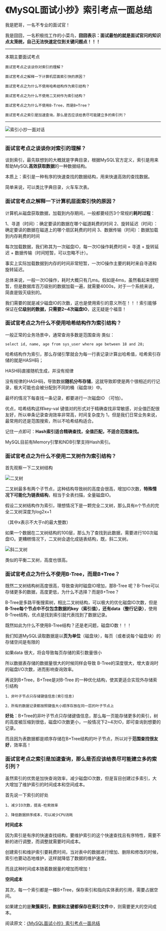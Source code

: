 # 《MySQL面试小抄》索引考点一面总结

我是肥哥，一名不专业的面试官！

我是囧囧，一名积极找工作的小菜鸟，**囧囧表示：面试最怕的就是面试官问的知识点太笼统，自己无法快速定位到关键问题点！！！**

----





本期主要面试考点

```
面试官考点之谈谈你对索引的理解？
```

```
面试官考点之解释一下计算机层面索引快的原因？
```

```
面试官考点之为什么不使用哈希结构作为索引结构？
```

```
面试官考点之为什么不使用二叉树作为索引结构？
```

```
面试官考点之为什么不使用B-Tree，而是B+Tree？
```

```
面试官考点之索引是加速查询，那么是否应该给表尽可能建立多的索引列？
```




---



![索引小抄一面对话](http://resource.zqtaotao.cn/wx/21/%E7%B4%A2%E5%BC%95%E5%B0%8F%E6%8A%84%E4%B8%80%E9%9D%A2.png)




----






### 面试官考点之谈谈你对索引的理解？

谈到索引，最先联想到的大概就是字典目录，根据MySQL官方定义，索引是用来帮助MySQL**高效获取数据**的一种数据结构。

本质上：索引是一种有序的快速查找的数据结构，用来快速高效的查找数据。

简单来说，可以类比字典目录，火车车次表。

### 面试官考点之解释一下计算机层面索引快的原因？

计算机从磁盘获取数据，加载到内存期间，一般都要经历3个常规的**耗时过程**：

1、寻道（时间）：确定要读的数据在哪个磁道耗费的时间
2、旋转延迟（时间）：确定要读的数据在磁道上的哪个扇区耗费的时间
3、数据传输（时间）：数据加载到内存耗费的时间

每次加载数据，我们称其为一次磁盘IO，每一次IO操作耗费时间 = 寻道 + 旋转延迟 + 数据传输（时间短暂，可以忽略不计）。

事实上实际加载数据到内存的时间非常短暂，一次IO操作主要的耗时来自寻道和旋转延迟。

总体来说，一般一次IO操作，耗时大概只有几ms。假如是4ms，虽然看起来很短暂，但是数据库百万级别的数据加载一遍，就需要4000s，对于一个系统来说，简直是毁灭级别的。

我们需要的就是减少磁盘IO的次数，这也是使用索引的意义所在！！！索引能够保证在**亿级别的数据，只需要2~4次磁盘IO**，这无疑是个福音！

### 面试官考点之为什么不使用哈希结构作为索引结构？

一般正常的业务场景中，通常查询多数是范围查询 类似：

```mysql
select id, name, age from sys_user where age between 18 and 28;
```

哈希结构作为索引，那么存储引擎就会为每一行表记录计算出哈希值，哈希索引存储的就是HASH码；

HASH码直接随机生成，并没有规律

没有规律的HASH码，导致数据**随机分布存储**，这就导致即使是两个很相近的行记录，极大可能也会被分配到不同的桶（磁盘块）中。

最坏的情况下每查找一条记录，都要进行一次磁盘IO （可怕）。

优点，哈希结构这样key-val 键值对的形式对于精确查找非常敏感，对全值匹配很友好，所以单条记录查询效率非常高，时间复杂度为 1，但是我们日常业务来说，最常用的还是范围搜索，所以不哈希结构适合。

记住一点即可：**Hash索引适合精确查找，全值匹配，不适合范围查找。**

MySQL目前有Memory引擎和NDB引擎支持Hash索引。



### 面试官考点之为什么不使用二叉树作为索引结构？

首先观察一下二叉树结构



![二叉树](http://resource.zqtaotao.cn/wx/21/0420/%E4%BA%8C%E5%8F%89%E6%A0%91.png)

二叉树最多有两个子节点，这种结构导致树的高度会很高，增加IO次数，**特殊情况下可能化为链表结构**，相当于全表扫描，全量磁盘IO。

假设二叉树结构作为索引，理想情况下是一颗完全二叉树，那么具有n个节点的完全二叉树深度为log2x+1

（其中x表示不大于n的最大整数）

如果一个数据在二叉树结构的100层，那么为了查找到此数据，需要进行100次磁盘IO。更糟糕情况下，二叉树会退化成链表结构，既，斜二叉树。



![斜二叉树](http://resource.zqtaotao.cn/wx/21/%E6%96%9C%E4%BA%8C%E5%8F%89%E6%A0%91.png)



类似的平衡二叉树，高度也很高。

### 面试官考点之为什么不使用B-Tree，而是B+Tree？

既然二叉树结构树高度很高，导致查询时磁盘IO增加，那B-Tree 呢？B-Tree可以存储更多的数据，高度更低，为什么不选择？而是B+Tree？

B-Tree是多路平衡搜索树，相比二叉树结构，可以极大的优化磁盘IO次数，但是**B-Tree每个节点中不仅包含数据的key（索引值），还有data（整行记录）**，使用B-Tree结构，优点是找到索引就代表找到了数据记录。



既然如此为什么不使用B-Tree结构？还是老问题，磁盘IO数！！！

我们知道MySQL读取数据是以**页为单位**（磁盘块），每页（或者说每个磁盘块）的存储空间是有限的

如果data 很大，将会导致每页存储的索引数量很小

所以数据表存储的数据量很大的时候同样会导致 B-Tree的深度很大，增大查询时的磁盘I/O次数，进而影响查询效率。

再说到B+Tree，B+Tree是对B-Tree 的一种优化结构，使其更适合实现外存储索引结构

	1、非叶子节点只存储键值信息(索引信息)
	
	2、所有的数据记录都按照键值大小顺序存放在同一层的叶子节点上
**好处**：B+Tree的非叶子节点只存储键值信息，那么每一页能存储更多的索引，树的高度被压缩到很低，磁盘IO次数更小，一般情况下2~4次IO，即可查询到想要的记录。

而且因为表数据都是顺序存储在B+Tree结构的叶子节点，所以对于**范围查找很友好**，效率高！

### 面试官考点之索引是加速查询，那么是否应该给表尽可能建立多的索引列？

虽然索引的优势是加快查询效率，减少磁盘IO次数，但是盲目创建过多索引，大大增加了维护索引的时间成本和空间成本。

首先说一下索引的好处

```
1、减少IO次数，提高-检索效率

2、降低数据排序成本，可以减少CPU消耗
```

**时间成本**

因为索引是有序的快速查找结构，要维护索引的这个快速查找且有序特性，需要不断的进行调整，而调整就需要时间成本。

创建索引和维护索引要耗费时间，当对表中的数据进行增加、删除和修改的时候，索引也要动态地维护，这样就降低了数据的维护速度。

而且这种时间成本随着数据量的增加而增加！

**空间成本**

其次，每一个索引都是一棵B+Tree，保存索引和指向实体表的引用，需要占据空间。

如果建立的是**聚簇索引，数据和主键都保存在索引文件**中，则需要更大的空间成本。



阅读原文：[《MySQL面试小抄》索引考点一面总结](https://mp.weixin.qq.com/s/TMa6PT070inUtURl48URuQ)





















































